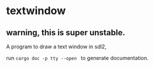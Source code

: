 # textwindow

## warning, this is super unstable.

A program to draw a text window in sdl2,

run ```cargo doc -p tty --open ``` to generate documentation.
